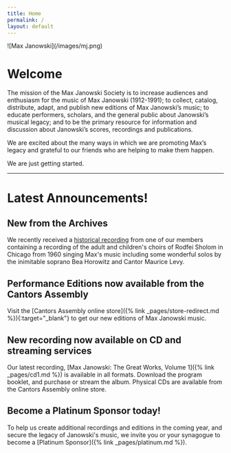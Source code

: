 ```yaml
---
title: Home
permalink: /
layout: default
---
```


<div class="home_img" markdown=1>
![Max Janowski](/images/mj.png)
</div>
<script type="text/javascript">
if (location.href.includes("utm_campaign=cd1")) {
  location.href = '/cd1?utm_source=cd&utm_medium=qr&utm_campaign=cd1';
}
</script>

# Welcome

The mission of the Max Janowski Society is to increase audiences
and enthusiasm for the music of Max Janowski (1912-1991); to
collect, catalog, distribute, adapt, and publish new editions
of Max Janowski’s music; to educate performers, scholars, and
the general public about Janowski’s musical legacy; and to
be the primary resource for information and discussion about
Janowski’s scores, recordings and publications.

We are excited about the many ways in which we are promoting
Max’s legacy and grateful to our friends who are helping to
make them happen.

We are just getting started.

---

<div class="announcements" markdown=1>

# Latest Announcements!

## New from the Archives

We recently received a [historical recording](/2025/03/15/rodfei-sholom) from one of our members containing
a recording of the adult and children's choirs of Rodfei Sholom in Chicago from 1960 singing Max's music
including some wonderful solos by the inimitable soprano Bea Horowitz and Cantor Maurice Levy.

## Performance Editions now available from the Cantors Assembly

<!-- prettier-ignore -->
Visit the
[Cantors Assembly online store]({% link _pages/store-redirect.md %}){:target="_blank"}
to get our new editions of Max Janowski music.

## New recording now available on CD and streaming services

Our latest recording, [Max Janowski: The Great Works, Volume 1]({% link _pages/cd1.md %}) is available in all formats. Download the program booklet, and purchase or stream the album. Physical CDs are available from the Cantors Assembly online store.

## Become a Platinum Sponsor today!

To help us create additional recordings and editions in the coming year,
and secure the legacy of Janowski's music, we invite you or your synagogue to become a [Platinum Sponsor]({% link _pages/platinum.md %}).

</div>
